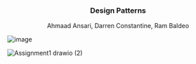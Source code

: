 <div align="center">

  <h3 align="center">Design Patterns</h3>

  <p align="center">
    Ahmaad Ansari, Darren Constantine, Ram Baldeo
  </p>
</div>


![image](https://user-images.githubusercontent.com/88805493/194464327-de68c138-cdd8-47f3-a695-4ed45a2359bb.png)

![Assignment1 drawio (2)](https://user-images.githubusercontent.com/88805493/194465642-45b6d16f-427b-4115-98e3-8d83f9c6a3eb.png)


